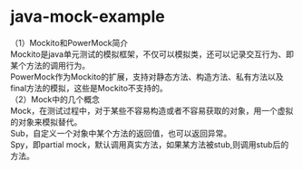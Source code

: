 # java-mock-example
（1）Mockito和PowerMock简介  
Mockito是java单元测试的模拟框架，不仅可以模拟类，还可以记录交互行为、即某个方法的调用行为。  
PowerMock作为Mockito的扩展，支持对静态方法、构造方法、私有方法以及final方法的模拟，这些是Mockito不支持的。  
（2）Mock中的几个概念  
Mock，在测试过程中，对于某些不容易构造或者不容易获取的对象，用一个虚拟的对象来模拟替代。  
Sub，自定义一个对象中某个方法的返回值，也可以返回异常。  
Spy，即partial mock，默认调用真实方法，如果某方法被stub,则调用stub后的方法。
